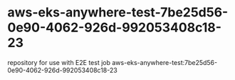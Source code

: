 # aws-eks-anywhere-test-7be25d56-0e90-4062-926d-992053408c18-23
repository for use with E2E test job aws-eks-anywhere-test:7be25d56-0e90-4062-926d-992053408c18-23
